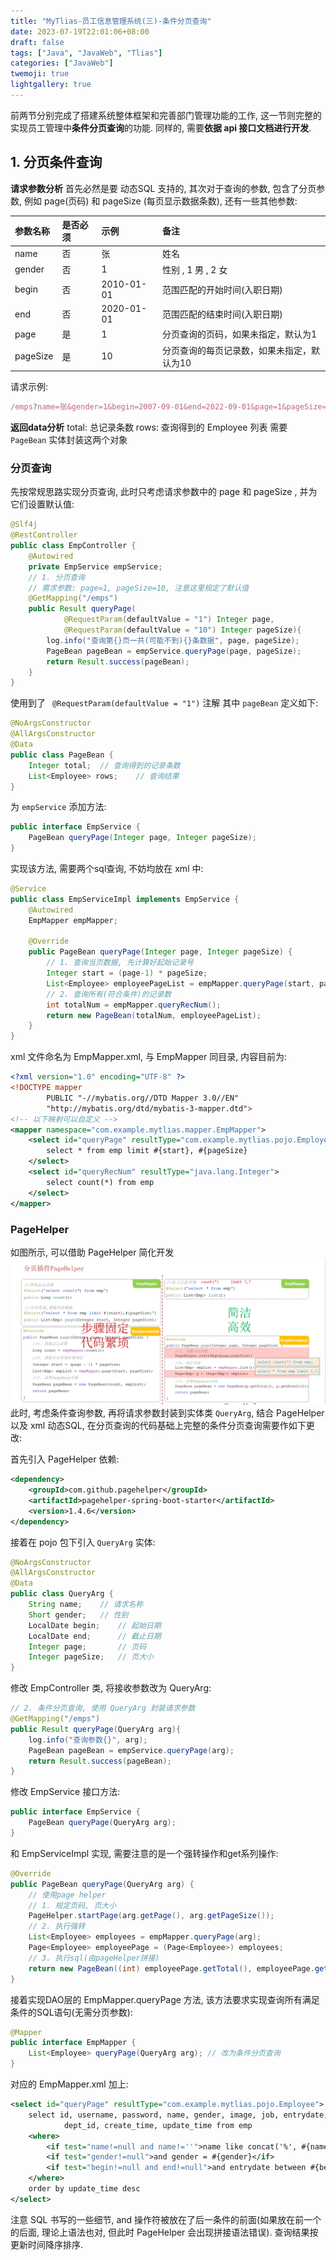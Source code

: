 ```yaml
---
title: "MyTlias-员工信息管理系统(三)-条件分页查询"
date: 2023-07-19T22:01:06+08:00
draft: false
tags: ["Java", "JavaWeb", "Tlias"]
categories: ["JavaWeb"]
twemoji: true
lightgallery: true
---
```



前两节分别完成了搭建系统整体框架和完善部门管理功能的工作, 这一节则完整的实现员工管理中**条件分页查询**的功能. 同样的, 需要**依据 api 接口文档进行开发**.

## 1. 分页条件查询
**请求参数分析**
首先必然是要 动态SQL 支持的, 其次对于查询的参数, 包含了分页参数, 例如 page(页码) 和 pageSize (每页显示数据条数), 还有一些其他参数:

参数名称|是否必须|示例|备注
:-|:-|:-|:-|
name |否| 张| 姓名|
gender| 否| 1 |性别 , 1 男 , 2 女
begin| 否|2010-01-01|范围匹配的开始时间(入职日期)
end| 否|2020-01-01|范围匹配的结束时间(入职日期)
page| 是 |1 |分页查询的页码，如果未指定，默认为1
pageSize| 是 |10|分页查询的每页记录数，如果未指定，默认为10

请求示例:
```js
/emps?name=张&gender=1&begin=2007-09-01&end=2022-09-01&page=1&pageSize=10
```
**返回data分析**
total: 总记录条数
rows: 查询得到的 Employee 列表
需要 `PageBean` 实体封装这两个对象

### 分页查询
先按常规思路实现分页查询, 此时只考虑请求参数中的 page 和 pageSize , 并为它们设置默认值:
```Java
@Slf4j
@RestController
public class EmpController {
    @Autowired
    private EmpService empService;
    // 1. 分页查询
    // 需求参数: page=1, pageSize=10, 注意这里规定了默认值
    @GetMapping("/emps")
    public Result queryPage(
            @RequestParam(defaultValue = "1") Integer page,
            @RequestParam(defaultValue = "10") Integer pageSize){
        log.info("查询第{}页一共(可能不到){}条数据", page, pageSize);
        PageBean pageBean = empService.queryPage(page, pageSize);
        return Result.success(pageBean);
    }
}
```
使用到了 ` @RequestParam(defaultValue = "1")` 注解
其中 `pageBean` 定义如下:
```java
@NoArgsConstructor
@AllArgsConstructor
@Data
public class PageBean {
    Integer total;  // 查询得到的记录条数
    List<Employee> rows;    // 查询结果
}
```
为 `empService` 添加方法:
```java
public interface EmpService {
    PageBean queryPage(Integer page, Integer pageSize);
}
```
实现该方法, 需要两个sql查询, 不妨均放在 xml 中:
```java
@Service
public class EmpServiceImpl implements EmpService {
    @Autowired
    EmpMapper empMapper;

    @Override
    public PageBean queryPage(Integer page, Integer pageSize) {
        // 1. 查询当页数据, 先计算好起始记录号
        Integer start = (page-1) * pageSize;
        List<Employee> employeePageList = empMapper.queryPage(start, pageSize);
        // 2. 查询所有(符合条件)的记录数
        int totalNum = empMapper.queryRecNum();
        return new PageBean(totalNum, employeePageList);
    }
}
```
xml 文件命名为 EmpMapper.xml, 与 EmpMapper 同目录, 内容目前为:
```xml
<?xml version="1.0" encoding="UTF-8" ?>
<!DOCTYPE mapper
        PUBLIC "-//mybatis.org//DTD Mapper 3.0//EN"
        "http://mybatis.org/dtd/mybatis-3-mapper.dtd">
<!-- 以下映射可以自定义 -->
<mapper namespace="com.example.mytlias.mapper.EmpMapper">
    <select id="queryPage" resultType="com.example.mytlias.pojo.Employee">
        select * from emp limit #{start}, #{pageSize}
    </select>
    <select id="queryRecNum" resultType="java.lang.Integer">
        select count(*) from emp
    </select>
</mapper>
```

### PageHelper
如图所示, 可以借助 PageHelper 简化开发
![](./image/2023-07-20-22-02-12.png)
此时, 考虑条件查询参数, 再将请求参数封装到实体类 `QueryArg`, 结合 PageHelper 以及 xml 动态SQL, 在分页查询的代码基础上完整的条件分页查询需要作如下更改:

首先引入 PageHelper 依赖:
```xml
<dependency>
    <groupId>com.github.pagehelper</groupId>
    <artifactId>pagehelper-spring-boot-starter</artifactId>
    <version>1.4.6</version>
</dependency>
```
接着在 pojo 包下引入 `QueryArg` 实体:
```java
@NoArgsConstructor
@AllArgsConstructor
@Data
public class QueryArg {
    String name;    // 请求名称
    Short gender;   // 性别
    LocalDate begin;    // 起始日期
    LocalDate end;      // 截止日期
    Integer page;       // 页码
    Integer pageSize;   // 页大小
}
```
修改 EmpController 类, 将接收参数改为 QueryArg:
```java
// 2. 条件分页查询, 使用 QueryArg 封装请求参数
@GetMapping("/emps")
public Result queryPage(QueryArg arg){
    log.info("查询参数{}", arg);
    PageBean pageBean = empService.queryPage(arg);
    return Result.success(pageBean);
}
```
修改 EmpService 接口方法:
```java
public interface EmpService {
    PageBean queryPage(QueryArg arg);
}
```
和 EmpServiceImpl 实现, 需要注意的是一个强转操作和get系列操作:
```java
@Override
public PageBean queryPage(QueryArg arg) {
    // 使用page helper
    // 1. 规定页码, 页大小
    PageHelper.startPage(arg.getPage(), arg.getPageSize());
    // 2. 执行强转
    List<Employee> employees = empMapper.queryPage(arg);
    Page<Employee> employeePage = (Page<Employee>) employees;
    // 3. 执行sql(由pageHelper拼接)
    return new PageBean((int) employeePage.getTotal(), employeePage.getResult());
}
```
接着实现DAO层的 EmpMapper.queryPage 方法, 该方法要求实现查询所有满足条件的SQL语句(无需分页参数):
```java
@Mapper
public interface EmpMapper {
    List<Employee> queryPage(QueryArg arg); // 改为条件分页查询
}
```
对应的 EmpMapper.xml 加上:
```xml
<select id="queryPage" resultType="com.example.mytlias.pojo.Employee">
    select id, username, password, name, gender, image, job, entrydate,
            dept_id, create_time, update_time from emp
    <where>
        <if test="name!=null and name!=''">name like concat('%', #{name}, '%')</if>
        <if test="gender!=null">and gender = #{gender}</if>
        <if test="begin!=null and end!=null">and entrydate between #{begin} and #{end}</if>
    </where>
    order by update_time desc
</select>
```
注意 SQL 书写的一些细节, and 操作符被放在了后一条件的前面(如果放在前一个的后面, 理论上语法也对, 但此时 PageHelper 会出现拼接语法错误). 查询结果按更新时间降序排序.